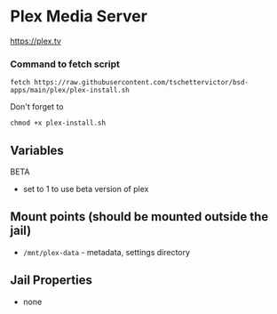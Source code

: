 # Plex Media Server
https://plex.tv

### Command to fetch script
```
fetch https://raw.githubusercontent.com/tschettervictor/bsd-apps/main/plex/plex-install.sh
```

Don't forget to
```
chmod +x plex-install.sh
```

## Variables

BETA
  - set to 1 to use beta version of plex

## Mount points (should be mounted outside the jail)
  - `/mnt/plex-data` - metadata, settings directory

## Jail Properties
  - none
